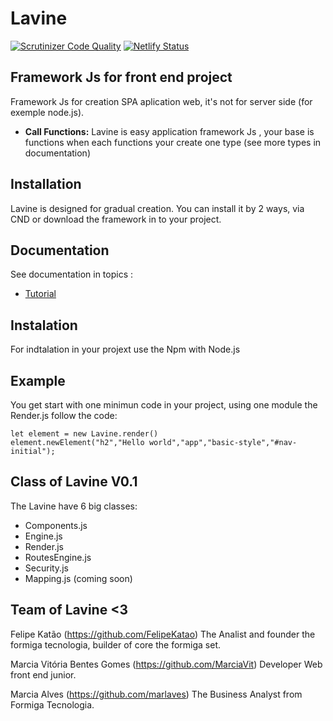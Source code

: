 # Lavine

[![Scrutinizer Code Quality](https://scrutinizer-ci.com/g/formiga-tecnologia/Lavine/badges/quality-score.png?b=master)](https://scrutinizer-ci.com/g/formiga-tecnologia/Lavine/?branch=master)
[![Netlify Status](https://api.netlify.com/api/v1/badges/8018fe7d-1ce3-4070-a4b4-0f3c3ac4fe9c/deploy-status)](https://app.netlify.com/sites/lavine/deploys)

## Framework Js for front end project

Framework Js for creation SPA aplication web, it's not for server side (for exemple node.js).

* **Call Functions:** Lavine is easy application framework Js , your base  is functions when each functions your create one type (see more types in documentation)
  
## Installation

Lavine is designed for gradual creation. You can install it by 2 ways, via CND or download the framework in to your project.

## Documentation

See documentation in topics :

* [Tutorial](https://github.com>)

## Instalation 
For indtalation in your projext use the Npm with Node.js

## Example

You get start with one minimun code in your project, using  one module the Render.js follow the code:

``` .
let element = new Lavine.render()
element.newElement("h2","Hello world","app","basic-style","#nav-initial");

```

## Class of Lavine V0.1

The Lavine have 6 big classes:

* Components.js
* Engine.js
* Render.js
* RoutesEngine.js
* Security.js
* Mapping.js (coming soon)

## Team of Lavine <3

Felipe Katão (https://github.com/FelipeKatao)
The Analist and founder the formiga tecnologia, builder of core the formiga set.

Marcia Vitória Bentes Gomes (https://github.com/MarciaVit)
Developer Web front end junior.

Marcia Alves (https://github.com/marlaves)
The Business Analyst from Formiga Tecnologia. 
